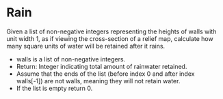 # Rain

Given a list of non-negative integers representing the heights of walls with unit width 1, as if viewing the cross-section of a relief map, calculate how many square units of water will be retained after it rains.

* walls is a list of non-negative integers.
* Return: Integer indicating total amount of rainwater retained.
* Assume that the ends of the list (before index 0 and after index walls[-1]) are not walls, meaning they will not retain water.
* If the list is empty return 0.

